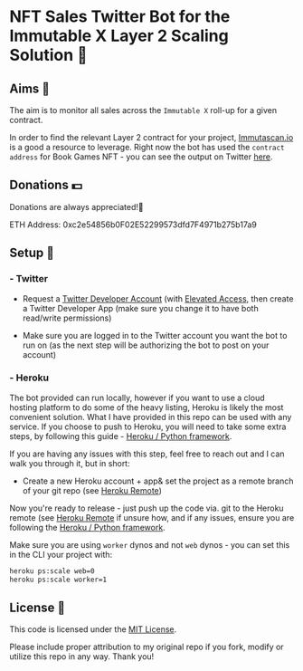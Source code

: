 # NFT Sales Twitter Bot for the Immutable X Layer 2 Scaling Solution 🤖

## Aims 🎯

The aim is to monitor all sales across the `Immutable X` roll-up for a given contract.

In order to find the relevant Layer 2 contract for your project, [Immutascan.io](https://immutascan.io/) is a good a resource to leverage. Right now the bot has used the `contract address` for Book Games NFT - you can see the output on Twitter [here](https://twitter.com/BookGamesBotv2).

## Donations 💵

Donations are always appreciated!🙏

ETH Address: 0xc2e54856b0F02E52299573dfd7F4971b275b17a9

## Setup 🔧

### - Twitter

- Request a [Twitter Developer Account](https://developer.twitter.com/en/apply-for-access) (with [Elevated Access](https://developer.twitter.com/en/portal/products/elevated), then create a Twitter Developer App (make sure you change it to have both read/write permissions)

- Make sure you are logged in to the Twitter account you want the bot to run on (as the next step will be authorizing the bot to post on your account)

### - Heroku

The bot provided can run locally, however if you want to use a cloud hosting platform to do some of the heavy listing, Heroku is likely the most convenient solution. What I have provided in this repo can be used with any service. If you choose to push to Heroku, you will need to take some extra steps, by following this guide - [Heroku / Python framework](https://devcenter.heroku.com/articles/getting-started-with-python).

If you are having any issues with this step, feel free to reach out and I can walk you through it, but in short:

- Create a new Heroku account + app& set the project as a remote branch of your git repo (see [Heroku Remote](https://devcenter.heroku.com/articles/git#creating-a-heroku-remote))

Now you're ready to release - just push up the code via. git to the Heroku remote (see [Heroku Remote](https://devcenter.heroku.com/articles/git#creating-a-heroku-remote) if unsure how, and if any issues, ensure you are following the [Heroku / Python framework](https://devcenter.heroku.com/articles/getting-started-with-python).

Make sure you are using `worker` dynos and not `web` dynos - you can set this in the CLI your project with:

```sh
heroku ps:scale web=0
heroku ps:scale worker=1
```

## License 📃

This code is licensed under the [MIT License](https://choosealicense.com/licenses/mit/).

Please include proper attribution to my original repo if you fork, modify or utilize this repo in any way. Thank you!
